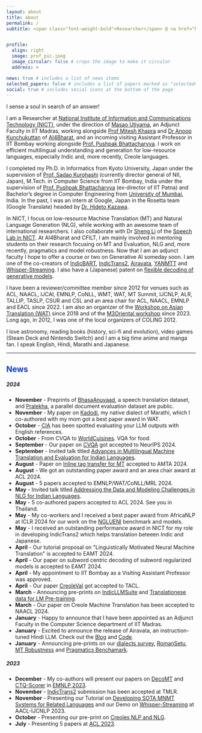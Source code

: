 ```yaml
---
layout: about
title: about
permalink: /
subtitle: <span class="font-weight-bold">Researcher</span> @ <a href="https://astrec.nict.go.jp/en/" target="_blank">NICT, Japan</a> • <span class="font-weight-bold">Adjunct Faculty</span> @ <a href="https://ai4bharat.org/" target="_blank">IIT Madras (AI4Bharat)</a> • <span class="font-weight-bold">Honorary Visiting Assistant Professor</span> @ <a href="https://www.cfilt.iitb.ac.in/" target="_blank">IIT Bombay (CFILT)</a>


profile:
  align: right
  image: prof_pic.jpeg
  image_circular: false # crops the image to make it circular
  address: >

news: true # includes a list of news items
selected_papers: false # includes a list of papers marked as "selected={true}"
social: true # includes social icons at the bottom of the page
---
```


I sense a soul in search of an answer!  

I am a Researcher at [National Institute of Information and Communications Technology (NICT)](https://astrec.nict.go.jp/en/), under the direction of [Masao Utiyama](https://att-astrec.nict.go.jp/member/mutiyama/index.html), an Adjunct Faculty in IIT Madras, working alongside [Prof Mitesh Khapra](http://www.cse.iitm.ac.in/~miteshk/) and [Dr Anoop Kunchukuttan](http://anoopk.in/) of [AI4Bharat](https://ai4bharat.org/), and an incoming visiting Assistant Professor in IIT Bombay working alongside [Prof. Pushpak Bhattacharyya](https://www.cse.iitb.ac.in/~pb/). I work on efficient multilingual understanding and generation for low-resource languages, especially Indic and, more recently, Creole languages.

I completed my Ph.D. in Informatics from Kyoto University, Japan under the supervision of [Prof. Sadao Kurohashi](https://www.nii.ac.jp/en/faculty/director/) (currently director general of NII, Japan), M.Tech. in Computer Science from IIT Bombay, India under the supervision of [Prof. Pushpak Bhattacharyya](https://www.cse.iitb.ac.in/~pb/) (ex-director of IIT Patna) and Bachelor’s degree in Computer Engineering from [University of Mumbai](https://www.sfit.ac.in/), India. In the past, I was an intern at Google, Japan in the Rosetta team (Google Translate) headed by [Dr. Hideto Kazawa](https://research.google/people/hideto-kazawa/).

In NICT, I focus on low-resource Machine Translation (MT) and Natural Language Generation (NLG), while working with an awesome team of international researchers. I also collaborate with Dr [Sheng Li](https://halspeech.github.io/) of the [Speech Lab in NICT](https://ast-astrec.nict.go.jp/en/). At AI4Bharat and CFILT, I am mainly involved in mentoring students on their research focusing on MT and Evaluation, NLG and, more recently, pragmatics and model robustness. Now that I am an adjunct faculty I hope to offer a course or two on Generative AI someday soon. I am one of the co-creators of [IndicBART](https://github.com/AI4Bharat/indic-bart), [IndicTrans2](https://github.com/AI4Bharat/IndicTrans2), [Airavata](https://ai4bharat.github.io/airavata/), [YANMTT](https://github.com/prajdabre/yanmtt) and [Whisper-Streaming](https://github.com/ufal/whisper_streaming). I also have a (Japanese) patent on [flexible decoding of generative models](https://patents.google.com/patent/JP7297286B2/ja).

I have been a reviewer/committee member since 2012 for venues such as ACL, NAACL, IJCAI, EMNLP, CoNLL, WMT, WAT, MT Summit, IJCNLP, ALR, TALLIP, TASLP, CSUR and CSL and an area chair for ACL, NAACL, EMNLP and EACL since 2022. I am also an organizer of the [Workshop on Asian Translation (WAT)](https://lotus.kuee.kyoto-u.ac.jp/WAT/) since 2018 and of the [M3Oriental workshop](https://sites.google.com/view/m3oriental) since 2023. Long ago, in 2012, I was one of the local organizers of COLING 2012.

I love astronomy, reading books (history, sci-fi and evolution), video games (Steam Deck and Nintendo Switch) and I am a big time anime and manga fan. I speak English, Hindi, Marathi and Japanese.

<hr>

<h2 style="color:#003BDE; margin-bottom:0.5em">News</h2>

##### 2024
- **November** - Preprints of [BhasaAnuvaad](https://arxiv.org/abs/2411.04699), a speech translation dataset, and [Pralekha](https://arxiv.org/abs/2411.19096), a parallel document evaluation dataset are public.
- **November** - My paper on [Kadodi](https://aclanthology.org/2024.wat-1.3/), my native dialect of Marathi, which I co-authored with my mom got a best paper award in WAT.
- **October** - [CIA](https://arxiv.org/abs/2410.13394) has been spotted evaluating your LLM outputs with English references.
- **October** - From CVQA to [WorldCuisines](https://arxiv.org/abs/2410.12705). VQA for food.
- **September** - Our paper on [CVQA](https://arxiv.org/abs/2406.05967) got accepted to NeurIPS 2024.
- **September** - Invited talk titled [Advances in Multilingual Machine Translation and Evaluation for Indian Languages](https://docs.google.com/presentation/d/11XcqgpZy_7u0nsEfyFxTwVeGA8CsDKgrLbOCybFgyLY/edit?usp=sharing).
- **August** - Paper on [Inline tag transfer for MT](https://aclanthology.org/2024.amta-research.8/) accepted to AMTA 2024.
- **August** - We got an outstanding paper award and an area chair award at ACL 2024.
- **August** - 5 papers accepted to EMNLP/WAT/CoNLL/MRL 2024.
- **May** - Invited talk titled [Addressing the Data and Modeling Challenges in NLG for Indian Languages](https://docs.google.com/presentation/d/1ER49JFjNR0Oz87qmnMW_Z0647fiOFZbY1Wxy9I7rOC8/edit).
- **May** - 5 co-authored papers accepted to ACL 2024. See you in Thailand.
- **May** - My co-workers and I received a best paper award from AfricaNLP at ICLR 2024 for our work on the [NGLUENI](https://aclanthology.org/2024.lrec-main.1071/) benchmark and models.
- **May** - I received an outstanding performance award in NICT for my role in developing IndicTrans2 which helps translation beteeen Indic and Japanese.
- **April** - Our tutorial proposal on "Linguistically Motivated Neural Machine Translation" is accepted to EAMT 2024.
- **April** - Our paper on subword centric decoding of subword regularized models is accepted to EAMT 2024.
- **April** - My appointment to IIT Bombay as a Visiting Assistant Professor was approved.
- **April** - Our paper [CreoleVal](https://arxiv.org/abs/2310.19567) got accepted to TACL.
- **March** - Announcing pre-prints on [IndicLLMSuite](https://arxiv.org/abs/2403.06350) and [Translationese data for LM Pre-training](https://arxiv.org/abs/2403.13638).
- **March** - Our paper on Creole Machine Translation has been accepted to NAACL 2024.
- **January** - Happy to announce that I have been appointed as an Adjunct Faculty in the Computer Science department of IIT Madras.
- **January** - Excited to announce the release of Airavata, an instruction-tuned Hindi LLM. Check out the [Blog](https://ai4bharat.github.io/airavata) and [Code](https://github.com/AI4Bharat/IndicInstruct).
- **January** - Announcing pre-prints on our [dialects survey](https://arxiv.org/abs/2401.05632), [RomanSetu](https://arxiv.org/abs/2401.14280), [MT Robustness](https://arxiv.org/abs/2401.12097) and [Pragmatics Benchamark](https://arxiv.org/abs/2401.07078).

##### 2023

- **December** - My co-authors will present our papers on [DecoMT](https://aclanthology.org/2023.emnlp-main.279/) and [CTQ-Scorer](https://aclanthology.org/2023.findings-emnlp.519/) in [EMNLP 2023](https://2023.emnlp.org/).
- **November** - [IndicTrans2](https://openreview.net/forum?id=vfT4YuzAYA) submission has been accepted at TMLR.
- **November** - Presenting our Tutorial on [Developing SOTA MNMT Systems for Related Languages](http://www.afnlp.org/conferences/ijcnlp2023/wp/program/accepted-tutorials/) and our Demo on [Whisper-Streaming](https://github.com/ufal/whisper_streaming) at AACL-IJCNLP 2023.
- **October** - Presenting our pre-print on [Creoles NLP and NLG](https://arxiv.org/abs/2310.19567).
- **July** - Presenting 5 papers at [ACL 2023](https://2023.aclweb.org/).
